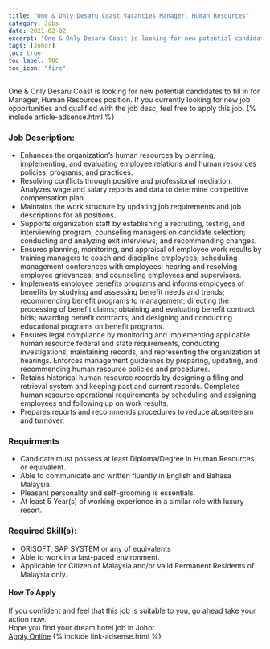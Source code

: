 ```yaml
---
title: "One & Only Desaru Coast Vacancies Manager, Human Resources" 
category: Jobs 
date: 2021-02-02
excerpt: "One & Only Desaru Coast is looking for new potential candidates to fill in for Manager, Human Resources position. " 
tags: [Johor] 
toc: true 
toc_label: TOC 
toc_icon: "fire" 
--- 
```


One & Only Desaru Coast is looking for new potential candidates to fill in for Manager, Human Resources position. If you currently looking for new job opportunities and qualified with the job desc, feel free to apply this job.
{% include article-adsense.html %}

### Job Description:
- Enhances the organization’s human resources by planning, implementing, and evaluating employee relations and human resources policies, programs, and practices.
- Resolving conflicts through positive and professional mediation.
Analyzes wage and salary reports and data to determine competitive compensation plan.
- Maintains the work structure by updating job requirements and job descriptions for all positions.
- Supports organization staff by establishing a recruiting, testing, and interviewing program; counseling managers on candidate selection; conducting and analyzing exit interviews; and recommending changes.
- Ensures planning, monitoring, and appraisal of employee work results by training managers to coach and discipline employees; scheduling management conferences with employees; hearing and resolving employee grievances; and counseling employees and supervisors.
- Implements employee benefits programs and informs employees of benefits by studying and assessing benefit needs and trends; recommending benefit programs to management; directing the processing of benefit claims; obtaining and evaluating benefit contract bids; awarding benefit contracts; and designing and conducting educational programs on benefit programs.
- Ensures legal compliance by monitoring and implementing applicable human resource federal and state requirements, conducting investigations, maintaining records, and representing the organization at hearings.
Enforces management guidelines by preparing, updating, and recommending human resource policies and procedures.
- Retains historical human resource records by designing a filing and retrieval system and keeping past and current records.
Completes human resource operational requirements by scheduling and assigning employees and following up on work results.
- Prepares reports and recommends procedures to reduce absenteeism and turnover.

### Requirments
- Candidate must possess at least Diploma/Degree in Human Resources or equivalent.
- Able to communicate and written fluently in English and Bahasa Malaysia.
- Pleasant personality and self-grooming is essentials.
- At least 5 Year(s) of working experience in a similar role with luxury resort.

### Required Skill(s): 
- ORISOFT, SAP SYSTEM or any of equivalents
- Able to work in a fast-paced environment.
- Applicable for Citizen of Malaysia and/or valid Permanent Residents of Malaysia only.

#### How To Apply 
If you confident and feel that this job is suitable to you, go ahead take your action now. <br/> 
Hope you find your dream hotel job in Johor. <br/> 
<a href="https://www.jobstreet.com.my/en/job/manager-human-resources-4474459?jobId=jobstreet-my-job-4474459&sectionRank=23&token=0~b6987222-f6c2-4010-8d5c-860f3e28feaa&fr=SRP%20View%20In%20New%20Ta" class="btn btn--info" target="_blank" rel="nofollow noopenner">Apply Online</a> 
{% include link-adsense.html %} 